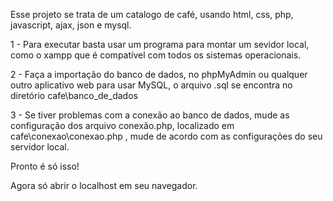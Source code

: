 Esse projeto se trata de um catalogo de café, usando html, css, php, javascript, ajax, json e mysql.

1  - Para executar basta usar um programa para montar um sevidor local, como o xampp que é compatível com todos os sistemas operacionais.

2 - Faça a importação do banco de dados, no phpMyAdmin ou qualquer outro aplicativo web para usar MySQL, o arquivo .sql se encontra no diretório cafe\banco_de_dados

3 - Se tiver problemas com a conexão ao banco de dados, mude as configuração dos arquivo conexão.php, localizado em cafe\conexao\conexao.php , mude de acordo com as configurações do seu servidor local.

Pronto é só isso!

Agora só abrir o localhost em seu navegador.
